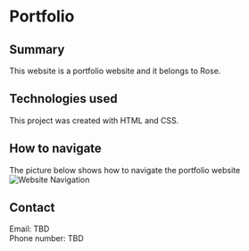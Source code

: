 # Portfolio

## Summary
This website is a portfolio website and it belongs to Rose. 

## Technologies used

This project was created with HTML and CSS.

## How to navigate
The picture below shows how to navigate the portfolio website  
![Website Navigation](/Assets/images/website-navigation.gif "Website Navigation")

## Contact
Email: TBD  
Phone number: TBD
